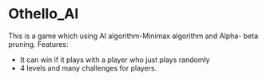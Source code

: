 # Othello_AI
This is a game which using AI algorithm-Minimax algorithm and Alpha- beta pruning. 
Features:
- It can win if it plays with a player who just plays randomly 
- 4 levels and many challenges for players.

